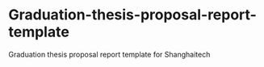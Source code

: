 # Graduation-thesis-proposal-report-template
Graduation thesis proposal report template for Shanghaitech
